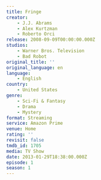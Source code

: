 ```yaml
---
title: Fringe
creator:
    - J.J. Abrams
    - Alex Kurtzman
    - Roberto Orci
release: 2008-09-09T00:00:00.000Z
studios:
    - Warner Bros. Television
    - Bad Robot
original_title: ''
original_language: en
language:
    - English
country:
    - United States
genre:
    - Sci-Fi & Fantasy
    - Drama
    - Mystery
format: Streaming
service: Amazon Prime
venue: Home
rating: ''
revisit: false
tmdb_id: 1705
media: TV Show
date: 2013-01-29T18:38:00.000Z
episode: 1
season: 1
---
```

